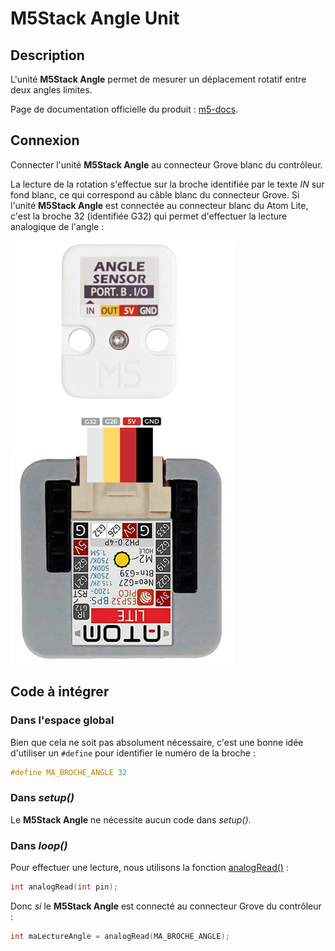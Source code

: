 # M5Stack Angle Unit

## Description

L'unité **M5Stack Angle** permet de mesurer un déplacement rotatif entre deux angles limites.

Page de documentation officielle du produit : [m5-docs](https://docs.m5stack.com/en/unit/angle).


## Connexion

Connecter l'unité **M5Stack Angle** au connecteur Grove blanc du contrôleur.

La lecture de la rotation s'effectue sur la broche identifiée par le texte *IN* sur fond blanc, ce qui correspond au câble blanc du connecteur Grove. Si l'unité **M5Stack Angle** est connectée au connecteur blanc du Atom Lite, c'est la broche 32 (identifiée G32) qui permet d'effectuer la lecture analogique de l'angle :

![La connectique du M5Stack Angle](angle-to-atom.png)


## Code à intégrer

### Dans l'espace global

Bien que cela ne soit pas absolument nécessaire, c'est une bonne idée d'utiliser un `#define` pour identifier le numéro de la broche :
```cpp
#define MA_BROCHE_ANGLE 32
```

### Dans *setup()*

Le **M5Stack Angle** ne nécessite aucun code dans *setup()*.

### Dans *loop()*



Pour effectuer une lecture, nous utilisons la fonction [analogRead()](https://www.arduino.cc/reference/en/language/functions/analog-io/analogread/) :
```cpp
int analogRead(int pin);
```

Donc *si* le **M5Stack Angle** est connecté au connecteur Grove du contrôleur :
```cpp
int maLectureAngle = analogRead(MA_BROCHE_ANGLE);
```